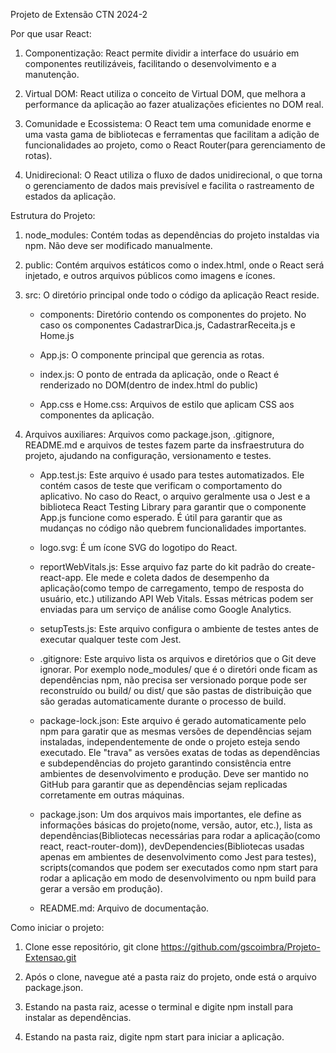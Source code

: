 Projeto de Extensão CTN 2024-2

Por que usar React:

1. Componentização: React permite dividir a interface do usuário em componentes reutilizáveis, facilitando o desenvolvimento e a manutenção.

2. Virtual DOM: React utiliza o conceito de Virtual DOM, que melhora a performance da aplicação ao fazer atualizações eficientes no DOM real.

3. Comunidade e Ecossistema: O React tem uma comunidade enorme e uma vasta gama de bibliotecas e ferramentas que facilitam a adição de funcionalidades ao projeto, como o React Router(para gerenciamento de rotas).

4. Unidirecional: O React utiliza o fluxo de dados unidirecional, o que torna o gerenciamento de dados mais previsível e facilita o rastreamento de estados da aplicação.

Estrutura do Projeto:

1. node_modules: Contém todas as dependências do projeto instaldas via npm. Não deve ser modificado manualmente.

2. public: Contém arquivos estáticos como o index.html, onde o React será injetado, e outros arquivos públicos como imagens e ícones.

3. src: O diretório principal onde todo o código da aplicação React reside.

    - components: Diretório contendo os componentes do projeto. No caso os componentes CadastrarDica.js, CadastrarReceita.js e Home.js

    - App.js: O componente principal que gerencia as rotas.

    - index.js: O ponto de entrada da aplicação, onde o React é renderizado no DOM(dentro de index.html do public)

    - App.css e Home.css: Arquivos de estilo que aplicam CSS aos componentes da aplicação.

4. Arquivos auxiliares: Arquivos como package.json, .gitignore, README.md e arquivos de testes fazem parte da insfraestrutura do projeto, ajudando na configuração, versionamento e testes.

    - App.test.js: Este arquivo é usado para testes automatizados. Ele contém casos de teste que verificam o comportamento do aplicativo. No caso do React, o arquivo geralmente usa o Jest e a biblioteca React Testing Library para garantir que o componente App.js funcione como esperado. É útil para garantir que as mudanças no código não quebrem funcionalidades importantes.

    - logo.svg: É um ícone SVG do logotipo do React.

    - reportWebVitals.js: Esse arquivo faz parte do kit padrão do create-react-app. Ele mede e coleta dados de desempenho da aplicação(como tempo de carregamento, tempo de resposta do usuário, etc.) utilizando API Web Vitals. Essas métricas podem ser enviadas para um serviço de análise como Google Analytics.

    - setupTests.js: Este arquivo configura o ambiente de testes antes de executar qualquer teste com Jest.

    - .gitignore: Este arquivo lista os arquivos e diretórios que o Git deve ignorar. Por exemplo node_modules/ que é o diretóri onde ficam as dependências npm, não precisa ser versionado porque pode ser reconstruído ou build/ ou dist/ que são pastas de distribuição que são geradas automaticamente durante o processo de build.

    - package-lock.json: Este arquivo é gerado automaticamente pelo npm para garatir que as mesmas versões de dependências sejam instaladas, independentemente de onde o projeto esteja sendo executado. Ele "trava" as versões exatas de todas as dependências e subdependências do projeto garantindo consistência entre ambientes de desenvolvimento e produção. Deve ser mantido no GitHub para garantir que as dependências sejam replicadas corretamente em outras máquinas.

    - package.json: Um dos arquivos mais importantes, ele define as informações básicas do projeto(nome, versão, autor, etc.), lista as dependências(Bibliotecas necessárias para rodar a aplicação(como react, react-router-dom)), devDependencies(Bibliotecas usadas apenas em ambientes de desenvolvimento como Jest para testes), scripts(comandos que podem ser executados como npm start para rodar a aplicação em modo de desenvolvimento ou npm build para gerar a versão em produção).

    - README.md: Arquivo de documentação.

Como iniciar o projeto:

1. Clone esse repositório, git clone https://github.com/gscoimbra/Projeto-Extensao.git

2. Após o clone, navegue até a pasta raiz do projeto, onde está o arquivo package.json.

3. Estando na pasta raiz, acesse o terminal e digite npm install para instalar as dependências.

4. Estando na pasta raiz, digite npm start para iniciar a aplicação.
